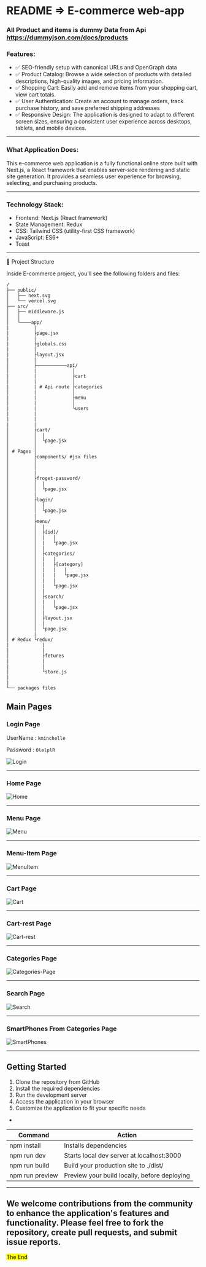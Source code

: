 # README => E-commerce web-app

### All Product and items is dummy Data from Api <https://dummyjson.com/docs/products>

### Features: 

- ✅ SEO-friendly setup with canonical URLs and OpenGraph data
- ✅ Product Catalog: Browse a wide selection of products with detailed descriptions, high-quality images, and pricing information.
- ✅ Shopping Cart: Easily add and remove items from your shopping cart, view cart totals.
- ✅ User Authentication: Create an account to manage orders, track purchase history, and save preferred shipping addresses
- ✅ Responsive Design: The application is designed to adapt to different screen sizes, ensuring a consistent user experience across desktops, tablets, and mobile devices.

---

### What Application Does:

This e-commerce web application is a fully functional online store built with Next.js, a React framework that enables server-side rendering and static site generation. It provides a seamless user experience for browsing, selecting, and purchasing products.

---

### Technology Stack:

- Frontend: Next.js (React framework)
- State Management: Redux
- CSS: Tailwind CSS (utility-first CSS framework)
- JavaScript: ES6+
- Toast

---

🚀 Project Structure

Inside E-commerce project, you'll see the following folders and files:

```
/
├── public/
│   ├── next.svg
│   └── vercel.svg
├── src/
│   ├── middleware.js
│   │
│   └────app/
|         |
|         ├page.jsx
|         |
|         ├globals.css
|         |
|         ├layout.jsx
|         |
│         ├───────────api/
│         |             │
|         |             ├cart
│         |             │
|         | # Api route ├categories
│         |             │
|         |             ├menu
│         |             │
|         |             └users
|         |
|         |
|         |
│         ├cart/
│         │  |
│         │  └page.jsx
│         │
│ # Pages │
│         ├components/ #jsx files
│         │
│         │
│         |
│         ├froget-password/
│         │  |
│         │  └page.jsx
│         |
│         ├login/
│         │  |
│         │  └page.jsx
│         |
│         ├menu/
│         │  |
│         │  ├[id]/
│         │  |   |
│         │  |   └page.jsx
│         │  |
│         │  ├categories/
│         │  |   |
│         │  |   ├[category]
│         │  |   |   |
│         │  |   |   └page.jsx
│         │  |   |
│         │  |   └page.jsx
│         │  |
│         │  ├search/
│         │  |   |
│         │  |   └page.jsx
│         │  |
│         │  ├layout.jsx
│         │  |
│         │  └page.jsx
│         |
│ # Redux └redux/
|            |
|            |
│            ├fetures
|            |
|            |
│            └store.js
|
|
└── packages files

```

## Main Pages

### Login Page

UserName : `kminchelle`

Password : `0lelplR`

![Login](https://github.com/mnoby98/E-Commerce-Next.js/assets/133987293/97081243-7643-4105-b1de-11f4888cd260)

---

### Home Page

![Home](https://github.com/mnoby98/E-Commerce-Next.js/assets/133987293/e0d5d7d8-483c-45a5-a7af-3b992ca5bee6)

---

### Menu Page

![Menu](https://github.com/mnoby98/E-Commerce-Next.js/assets/133987293/d94dafd5-f179-4e7e-90fb-67d93c758d97)

---

### Menu-Item Page

![MenuItem](https://github.com/mnoby98/E-Commerce-Next.js/assets/133987293/1f00d668-5412-4e85-82ff-7063c7ed0fe1)

---

### Cart Page

![Cart](https://github.com/mnoby98/E-Commerce-Next.js/assets/133987293/32284ebc-3bba-4869-8902-5af1522caea6)

---

### Cart-rest Page

![Cart-rest](https://github.com/mnoby98/E-Commerce-Next.js/assets/133987293/509e0447-0115-4e40-b1f5-c8d1f537a89e)

---

### Categories Page

![Categories-Page](https://github.com/mnoby98/E-Commerce-Next.js/assets/133987293/e06f3ac8-b5b6-4ea7-9e90-4a134abc058f)

---

### Search Page

![Search](https://github.com/mnoby98/E-Commerce-Next.js/assets/133987293/d5999cd7-d1c2-4eef-a7b0-0a8ddd0012f5)

---

### SmartPhones From Categories Page

![SmartPhones](https://github.com/mnoby98/E-Commerce-Next.js/assets/133987293/b7a54bef-cfe5-4cd3-a0e2-e47a8943ad73)

---

## Getting Started

1. Clone the repository from GitHub
2. Install the required dependencies
3. Run the development server
4. Access the application in your browser
5. Customize the application to fit your specific needs

-

| Command         | Action                                       |
| --------------- | -------------------------------------------- |
| npm install     | Installs dependencies                        |
| npm run dev     | Starts local dev server at localhost:3000    |
| npm run build   | Build your production site to ./dist/        |
| npm run preview | Preview your build locally, before deploying |

---

## We welcome contributions from the community to enhance the application's features and functionality. Please feel free to fork the repository, create pull requests, and submit issue reports.

<mark> The End </mark>
